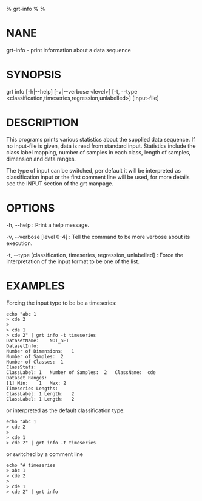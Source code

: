 % grt-info
% 
% 

# NANE

 grt-info - print information about a data sequence

# SYNOPSIS
 grt info [-h|--help] [-v|--verbose \<level\>] [-t, --type <classification,timeseries,regression,unlabelled>] [input-file]

# DESCRIPTION
 This programs prints various statistics about the supplied data sequence. If no input-file is given, data is read from standard input. Statistics include the class label mapping, number of samples in each class, length of samples, dimension and data ranges.

 The type of input can be switched, per default it will be interpreted as classification input or the first comment line will be used, for more details see the INPUT section of the grt manpage.

# OPTIONS
-h, --help
:   Print a help message.
 
-v, --verbose [level 0-4]
:   Tell the command to be more verbose about its execution.

-t, --type [classification, timeseries, regression, unlabelled]
:   Force the interpretation of the input format to be one of the list.

# EXAMPLES

 Forcing the input type to be be a timeseries:

    echo "abc 1
    > cde 2
    >
    > cde 1
    > cde 2" | grt info -t timeseries
    DatasetName:	NOT_SET
    DatasetInfo:	
    Number of Dimensions:	1
    Number of Samples:	2
    Number of Classes:	1
    ClassStats:
    ClassLabel:	1	Number of Samples:	2	ClassName:	cde
    Dataset Ranges:
    [1] Min:	1	Max: 2
    Timeseries Lengths:
    ClassLabel: 1 Length:	2
    ClassLabel: 1 Length:	2

 or interpreted as the default classification type:

    echo "abc 1
    > cde 2
    >
    > cde 1
    > cde 2" | grt info -t timeseries

 or switched by a comment line

    echo "# timeseries
    > abc 1
    > cde 2
    >
    > cde 1
    > cde 2" | grt info 
